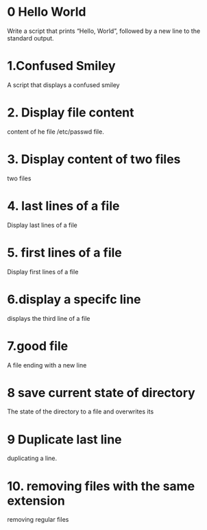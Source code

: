 # 0 Hello World
Write a script that prints “Hello, World”, followed by a new line to the standard output.
# 1.Confused Smiley
A script that displays a confused smiley
# 2. Display file content
content of he file /etc/passwd file.
# 3. Display content of two files
two files
# 4. last lines of a file
Display last lines of a file
# 5. first lines of a file
Display first lines of a file
# 6.display a specifc line
displays the third line of a file
# 7.good file
A file ending with a new line
# 8 save current state of directory
The state of the directory to a file and overwrites its
# 9 Duplicate last line
duplicating a line.
# 10. removing files with the same extension
removing regular files
